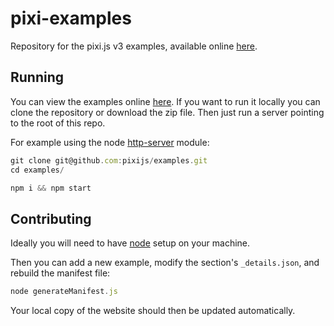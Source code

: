 # pixi-examples

Repository for the pixi.js v3 examples, available online [here](pixijs.github.io/examples/).

## Running

You can view the examples online [here][ghio]. If you want to run it locally you can clone the repository
or download the zip file. Then just run a server pointing to the root of this repo.

For example using the node [http-server][httpserver] module:

```js
git clone git@github.com:pixijs/examples.git
cd examples/

npm i && npm start
```

## Contributing

Ideally you will need to have [node][node] setup on your machine.

Then you can add a new example, modify the section's `_details.json`, and rebuild the manifest file:

```js
node generateManifest.js
```
Your local copy of the website should then be updated automatically.

[node]: http://nodejs.org/
[ghio]: http://pixijs.github.io/examples
[httpserver]: https://www.npmjs.com/package/http-server
